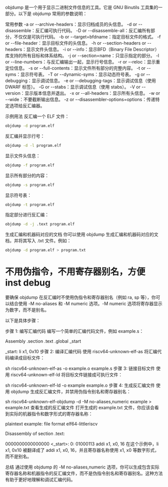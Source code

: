 objdump 是一个用于显示二进制文件信息的工具。它是 GNU Binutils 工具集的一部分。以下是 objdump 常用的参数说明：

常用参数
-a or --archive-headers：显示归档成员的头信息。
-d or --disassemble：反汇编可执行代码。
-D or --disassemble-all：反汇编所有部分，不仅仅是可执行代码。
-b or --target=bfdname：指定目标文件的格式。
-f or --file-header：显示目标文件的头信息。
-h or --section-headers or --headers：显示文件头信息。
-i or --info：显示BFD（Binary File Descriptor）库支持的所有目标和体系结构。
-j or --section=name：只显示指定的部分。
-l or --line-numbers：与反汇编输出一起，显示行号信息。
-r or --reloc：显示重定位信息。
-s or --full-contents：显示文件所有部分的完整内容。
-t or --syms：显示符号表。
-T or --dynamic-syms：显示动态符号表。
-g or --debugging：显示调试信息。
-e or --debugging-tags：显示调试信息（使用 DWARF 标签）。
-G or --stabs：显示调试信息（使用 stabs）。
-V or --version：显示版本信息并退出。
-x or --all-headers：显示所有头信息。
-w or --wide：不要截断输出信息。
-z or --disassembler-options=options：传递特定选项给反汇编器。

示例用法
反汇编一个 ELF 文件：

```bash
objdump -d program.elf
```

反汇编并显示行号：
```bash
objdump -d -l program.elf
```

显示文件头信息：
```bash
objdump -f program.elf
```
显示所有部分的内容：
```bash
objdump -s program.elf
```
显示符号表：
```bash
objdump -t program.elf
```

指定部分进行反汇编：
```bash
objdump -d -j .text program.elf
```

生成汇编和机器码对应的文档
你可以使用 objdump 生成汇编和机器码对应的文档，并将其写入 .txt 文件。例如：
```bash
objdump -d program.elf > program.txt
```

# 不用伪指令，不用寄存器别名，方便 inst debug

要确保 objdump 在反汇编时不使用伪指令和寄存器别名（例如 ra, sp 等），你可以结合使用 -M no-aliases 和 -M numeric 选项。-M numeric 选项将寄存器显示为数字，而不是别名。

以下是具体步骤：

步骤 1: 编写汇编代码
编写一个简单的汇编代码文件，例如 example.s：

Assembly
.section .text
.global _start

_start:
    li x1, 0x10
步骤 2: 编译汇编代码
使用 riscv64-unknown-elf-as 将汇编代码编译成目标文件：

sh
riscv64-unknown-elf-as -o example.o example.s
步骤 3: 链接目标文件
使用 riscv64-unknown-elf-ld 将目标文件链接成可执行文件：

sh
riscv64-unknown-elf-ld -o example example.o
步骤 4: 生成反汇编文件
使用 objdump 生成反汇编文件，并禁用伪指令别名和寄存器别名：

sh
riscv64-unknown-elf-objdump -d -M no-aliases,numeric example > example.txt
查看生成的反汇编文件
打开生成的 example.txt 文件，你应该会看到实际的机器指令和数字形式的寄存器名称：

plaintext
example:     file format elf64-littleriscv

Disassembly of section .text:

0000000000000000 <_start>:
   0:   01000113                addi    x1, x0, 16
在这个示例中，li x1, 0x10 被翻译成了 addi x1, x0, 16，并且寄存器名称使用 x1, x0 等数字形式，而不是别名。

总结
通过使用 objdump 的 -M no-aliases,numeric 选项，你可以生成包含实际寄存器名称和机器指令的反汇编文件，而不是伪指令别名和寄存器别名。这种方法有助于更好地理解和调试汇编代码。